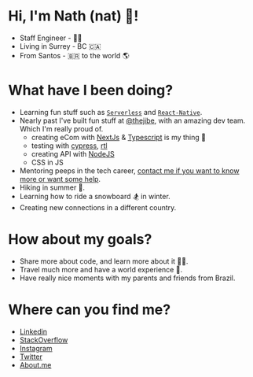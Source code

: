 # Hi, I'm Nath (nat) 👋!

- Staff Engineer - 👩‍💻
- Living in Surrey - BC 🇨🇦
- From Santos - 🇧🇷 to the world 🌎

# What have I been doing?

- Learning fun stuff such as [`Serverless`](https://github.com/nathpaiva/first-aws-api-serverless) and [`React-Native`](https://github.com/nathpaiva/skills).
- Nearly past I've built fun stuff at [@thejibe](https://github.com/thejibe), with an amazing dev team. Which I'm really proud of.
  - creating eCom with [NextJs](https://nextjs.org/) & [Typescript](https://www.typescriptlang.org/) is my thing 🫶
  - testing with [cypress](https://www.cypress.io/), [rtl](https://testing-library.com/)
  - creating API with [NodeJS](https://nodejs.org/docs/latest-v16.x/api/)
  - CSS in JS
- Mentoring peeps in the tech career, [contact me if you want to know more or want some help](mailto:hello@nathpaiva.com.br).
- Hiking in summer 🥾.
- Learning how to ride a snowboard 🏂 in winter.
- Creating new connections in a different country.

# How about my goals?

- Share more about code, and learn more about it 👩‍💻.
- Travel much more and have a world experience 🛫.
- Have really nice moments with my parents and friends from Brazil.

# Where can you find me?

- [Linkedin](https://www.linkedin.com/in/nathpaiva)
- [StackOverflow](https://stackoverflow.com/users/3231814/nath-paiva)
- [Instagram](https://www.instagram.com/nathpaiva)
- [Twitter](https://twitter.com/nathpaiva)
- [About.me](https://about.me/nathpaiva)
